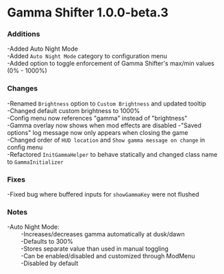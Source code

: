# Gamma Shifter 1.0.0-beta.3

### Additions
-Added Auto Night Mode<br>
-Added `Auto Night Mode` category to configuration menu <br>
-Added option to toggle enforcement of Gamma Shifter's max/min values (0% - 1000%) <br>

### Changes
-Renamed `Brightness` option to `Custom Brightness` and updated tooltip <br>
-Changed default custom brightness to 1000% <br>
-Config menu now references "gamma" instead of "brightness" <br>
-Gamma overlay now shows when mod effects are disabled
-"Saved options" log message now only appears when closing the game <br>
-Changed order of `HUD location` and `Show gamma message on change` in config menu <br>
-Refactored `InitGammaHelper` to behave statically and changed class name to `GammaInitializer` <br>

### Fixes
-Fixed bug where buffered inputs for `showGammaKey` were not flushed <br>

### Notes
-Auto Night Mode: <br>
&ensp;&ensp;&ensp;&ensp; -Increases/decreases gamma automatically at dusk/dawn <br>
&ensp;&ensp;&ensp;&ensp; -Defaults to 300% <br>
&ensp;&ensp;&ensp;&ensp; -Stores separate value than used in manual toggling <br>
&ensp;&ensp;&ensp;&ensp; -Can be enabled/disabled and customized through ModMenu <br>
&ensp;&ensp;&ensp;&ensp; -Disabled by default <br>